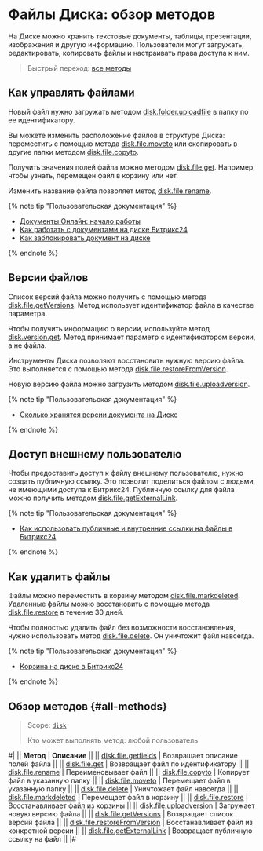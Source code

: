 # Файлы Диска: обзор методов

На Диске можно хранить текстовые документы, таблицы, презентации, изображения и другую информацию. Пользователи могут загружать, редактировать, копировать файлы и настраивать права доступа к ним.

> Быстрый переход: [все методы](#all-methods) 

## Как управлять файлами

Новый файл нужно загружать методом [disk.folder.uploadfile](../folder/disk-folder-upload-file.md) в папку по ее идентификатору.   

Вы можете изменить расположение файлов в структуре Диска: переместить с помощью метода [disk.file.moveto](./disk-file-move-to.md) или скопировать в другие папки методом [disk.file.copyto](./disk-file-copy-to.md).

Получить значения полей файла можно методом [disk.file.get](./disk-file-get.md). Например, чтобы узнать, перемещен файл в корзину или нет.

Изменить название файла позволяет метод [disk.file.rename](./disk-file-rename.md).

{% note tip "Пользовательская документация" %}

- [Документы Онлайн: начало работы](https://helpdesk.bitrix24.ru/open/20338924/)
- [Как работать с документами на диске Битрикс24](https://helpdesk.bitrix24.ru/open/19629424/)
- [Как заблокировать документ на диске](https://helpdesk.bitrix24.ru/open/20962214/)

{% endnote %}

## Версии файлов

Список версий файла можно получить с помощью метода [disk.file.getVersions](./disk-file-get-versions.md). Метод использует идентификатор файла в качестве параметра. 

Чтобы получить информацию о версии, используйте метод [disk.version.get](../version/disk-version-get.md). Метод принимает параметр с идентификатором версии, а не файла.

Инструменты Диска позволяют восстановить нужную версию файла. Это выполняется с помощью метода [disk.file.restoreFromVersion](./disk-file-restore-from-version.md).

Новую версию файла можно загрузить методом [disk.file.uploadversion](./disk-file-upload-version.md).

{% note tip "Пользовательская документация" %}

- [Сколько хранятся версии документа на Диске](https://helpdesk.bitrix24.ru/open/18869612/)

{% endnote %}

## Доступ внешнему пользователю

Чтобы предоставить доступ к файлу внешнему пользователю, нужно создать публичную ссылку. Это позволит поделиться файлом с людьми, не имеющими доступа к Битрикс24. Публичную ссылку для файла можно получить методом [disk.file.getExternalLink](./disk-file-get-external-link.md).

{% note tip "Пользовательская документация" %}

- [Как использовать публичные и внутренние ссылки на файлы в Битрикс24](https://helpdesk.bitrix24.ru/open/19096030/)

{% endnote %}

## Как удалить файлы

Файлы можно переместить в корзину методом [disk.file.markdeleted](./disk-file-mark-deleted.md). Удаленные файлы можно восстановить с помощью метода [disk.file.restore](./disk-file-restore.md) в течение 30 дней. 

Чтобы полностью удалить файл без возможности восстановления, нужно использовать метод [disk.file.delete](./disk-file-delete.md). Он уничтожит файл навсегда. 

{% note tip "Пользовательская документация" %}

- [Корзина на диске в Битрикс24](https://helpdesk.bitrix24.ru/open/19312292/)

{% endnote %}

## Обзор методов {#all-methods}

> Scope: [`disk`](../../scopes/permissions.md)
>
> Кто может выполнять метод: любой пользователь

#|
|| **Метод** | **Описание** ||
|| [disk.file.getfields](./disk-file-get-fields.md) | Возвращает описание полей файла ||
|| [disk.file.get](./disk-file-get.md) | Возвращает файл по идентификатору ||
|| [disk.file.rename](./disk-file-rename.md) | Переименовывает файл ||
|| [disk.file.copyto](./disk-file-copy-to.md) | Копирует файл в указанную папку ||
|| [disk.file.moveto](./disk-file-move-to.md) | Перемещает файл в указанную папку ||
|| [disk.file.delete](./disk-file-delete.md) | Уничтожает файл навсегда ||
|| [disk.file.markdeleted](./disk-file-mark-deleted.md) | Перемещает файл в корзину ||
|| [disk.file.restore](./disk-file-restore.md) | Восстанавливает файл из корзины ||
|| [disk.file.uploadversion](./disk-file-upload-version.md) | Загружает новую версию файла ||
|| [disk.file.getVersions](./disk-file-get-versions.md) | Возвращает список версий файла ||
|| [disk.file.restoreFromVersion](./disk-file-restore-from-version.md) | Восстанавливает файл из конкретной версии ||
|| [disk.file.getExternalLink](./disk-file-get-external-link.md) | Возвращает публичную ссылку на файл ||
|#